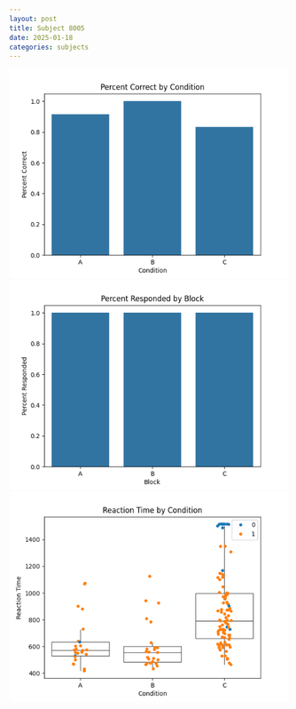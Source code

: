 ```yaml
---
layout: post
title: Subject 8005
date: 2025-01-18
categories: subjects
---
```


![](data/8005/run-22/8005_ATS_percent_correct.png)
![](data/8005/run-22/8005_ATS_percent_responded.png)
![](data/8005/run-22/8005_ATS_rt.png)
